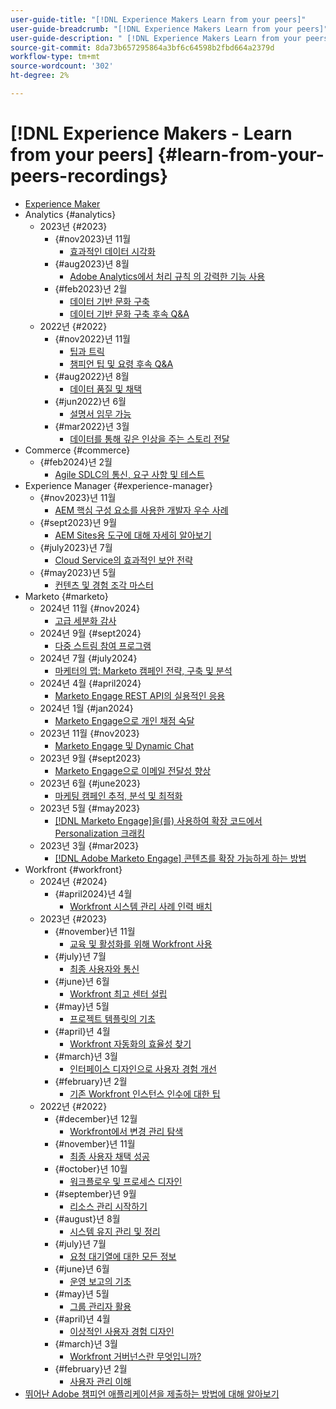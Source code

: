 ```yaml
---
user-guide-title: "[!DNL Experience Makers Learn from your peers]"
user-guide-breadcrumb: "[!DNL Experience Makers Learn from your peers]"
user-guide-description: " [!DNL Experience Makers Learn from your peers]의 녹음/녹화 컬렉션"
source-git-commit: 8da73b657295864a3bf6c64598b2fbd664a2379d
workflow-type: tm+mt
source-wordcount: '302'
ht-degree: 2%

---
```



# [!DNL Experience Makers - Learn from your peers] {#learn-from-your-peers-recordings}

+ [Experience Maker](overview.md)
+ Analytics {#analytics}
   + 2023년 {#2023}
      + {#nov2023}년 11월
         + [효과적인 데이터 시각화](analytics/nov2023/impactful-data-visualizations.md)
      + {#aug2023}년 8월
         + [Adobe Analytics에서 처리 규칙 의 강력한 기능 사용](analytics/aug2023/processing-rules.md)
      + {#feb2023}년 2월
         + [데이터 기반 문화 구축](analytics/feb2023/data-driven-culture.md)
         + [데이터 기반 문화 구축 후속 Q&amp;A](analytics/feb2023/data-driven-culture-q-and-a.md)
   + 2022년 {#2022}
      + {#nov2022}년 11월
         + [팁과 트릭](analytics/nov2022/tips-and-tricks.md)
         + [챔피언 팁 및 요령 후속 Q&amp;A](analytics/nov2022/tips-and-tricks-q-and-a.md)
      + {#aug2022}년 8월
         + [데이터 품질 및 채택](analytics/aug2022/data-quality.md)
      + {#jun2022}년 6월
         + [설명서 임무 가능](analytics/june2022/mission-possible.md)
      + {#mar2022}년 3월
         + [데이터를 통해 깊은 인상을 주는 스토리 전달](analytics/mar2022/stories-with-data.md)
+ Commerce {#commerce}
   + {#feb2024}년 2월
      + [Agile SDLC의 통신, 요구 사항 및 테스트](commerce/2024/agile-sdlc.md)
+ Experience Manager {#experience-manager}
   + {#nov2023}년 11월
      + [AEM 핵심 구성 요소를 사용한 개발자 우수 사례](experience-manager/nov2023/core-components.md)
   + {#sept2023}년 9월
      + [AEM Sites용 도구에 대해 자세히 알아보기](experience-manager/sept2023/aem-sites-tools.md)
   + {#july2023}년 7월
      + [Cloud Service의 효과적인 보안 전략](experience-manager/july2023/effective-security-strategies-in-cloud-service.md)
   + {#may2023}년 5월
      + [컨텐츠 및 경험 조각 마스터](experience-manager/may2023/mastering-content-and-experience-fragments.md)
+ Marketo {#marketo}
   + 2024년 11월 {#nov2024}
      + [고급 세분화 감사](marketo/nov2024/advanced-segmentation.md)
   + 2024년 9월 {#sept2024}
      + [다중 스트림 참여 프로그램](marketo/sept2024/multi-stream-engagement-programs.md)
   + 2024년 7월 {#july2024}
      + [마케터의 맵: Marketo 캠페인 전략, 구축 및 분석](marketo/july2024/marketers-map-marketo-campaigns.md)
   + 2024년 4월 {#april2024}
      + [Marketo Engage REST API의 실용적인 응용](marketo/april2024/practical-applications-of-marketo-engage-rest-api.md)
   + 2024년 1월 {#jan2024}
      + [Marketo Engage으로 개인 채점 숙달](marketo/jan2024/person-scoring-mastery.md)
   + 2023년 11월 {#nov2023}
      + [Marketo Engage 및 Dynamic Chat](marketo/nov2023/dynamic-chat.md)
   + 2023년 9월 {#sept2023}
      + [Marketo Engage으로 이메일 전달성 향상](marketo/sept2023/email-deliverability.md)
   + 2023년 6월 {#june2023}
      + [마케팅 캠페인 추적, 분석 및 최적화](marketo/june2023/marketing-campaigns.md)
   + 2023년 5월 {#may2023}
      + [ [!DNL Marketo Engage]을(를) 사용하여 확장 코드에서 Personalization 크래킹](marketo/may2023/personalization-at-scale.md)
   + 2023년 3월 {#mar2023}
      + [ [!DNL Adobe Marketo Engage] 콘텐츠를 확장 가능하게 하는 방법](marketo/mar2023/templates-tokens-teamwork.md)
+ Workfront {#workfront}
   + 2024년 {#2024}
      + {#april2024}년 4월
         + [Workfront 시스템 관리 사례 인력 배치](workfront/2024/04/staffing-your-workfront-system-admin-practice.md)
   + 2023년 {#2023}
      + {#november}년 11월
         + [교육 및 활성화를 위해 Workfront 사용](workfront/2023/11/using-workfront-for-training-and-enablement.md)
      + {#july}년 7월
         + [최종 사용자와 통신](workfront/2023/07/communicating-with-end-users.md)
      + {#june}년 6월
         + [Workfront 최고 센터 설립](workfront/2023/06/establishing-a-workfront-center-of-excellence.md)
      + {#may}년 5월
         + [프로젝트 템플릿의 기초](workfront/2023/05/foundations-of-project-templates.md)
      + {#april}년 4월
         + [Workfront 자동화의 효율성 찾기](workfront/2023/04/finding-efficiencies-in-workfront-automation.md)
      + {#march}년 3월
         + [인터페이스 디자인으로 사용자 경험 개선](workfront/2023/03/improving-user-experience-with-interface-design.md)
      + {#february}년 2월
         + [기존 Workfront 인스턴스 인수에 대한 팁](workfront/2023/02/tips-for-taking-over-an-existing-workfront-instance.md)
   + 2022년 {#2022}
      + {#december}년 12월
         + [Workfront에서 변경 관리 탐색](workfront/2022/12/navigating-change-management.md)
      + {#november}년 11월
         + [최종 사용자 채택 성공](workfront/2022/11/successful-end-user-adoption.md)
      + {#october}년 10월
         + [워크플로우 및 프로세스 디자인](workfront/2022/10/workflow-and-process-design.md)
      + {#september}년 9월
         + [리소스 관리 시작하기](workfront/2022/09/getting-started-with-resource-management.md)
      + {#august}년 8월
         + [시스템 유지 관리 및 정리](workfront/2022/08/system-maintenance-and-cleanup.md)
      + {#july}년 7월
         + [요청 대기열에 대한 모든 정보](workfront/2022/07/all-about-request-queues.md)
      + {#june}년 6월
         + [운영 보고의 기초](workfront/2022/06/foundations-of-operational-reporting.md)
      + {#may}년 5월
         + [그룹 관리자 활용](workfront/2022/05/leveraging-the-group-admin.md)
      + {#april}년 4월
         + [이상적인 사용자 경험 디자인](workfront/2022/04/designing-an-ideal-user-experience.md)
      + {#march}년 3월
         + [Workfront 거버넌스란 무엇입니까?](workfront/2022/03/what-is-workfront-governance.md)
      + {#february}년 2월
         + [사용자 관리 이해](workfront/2022/02/understanding-user-management.md)
+ [뛰어난 Adobe 챔피언 애플리케이션을 제출하는 방법에 대해 알아보기](./adobe-champion-application.md)
